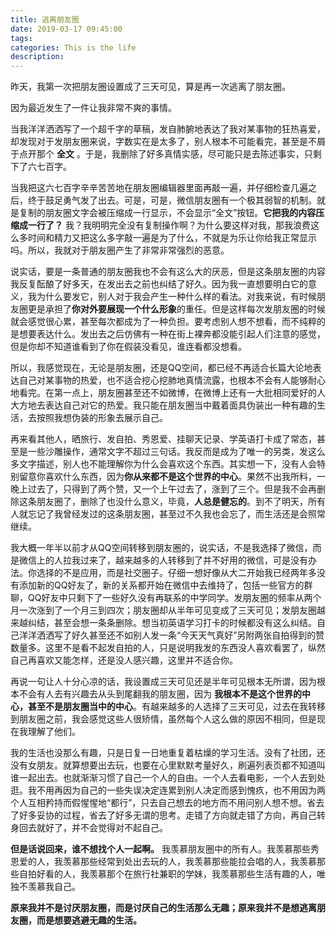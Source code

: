 ```yaml
---
title: 逃离朋友圈
date: 2019-03-17 09:45:00
tags:
categories: This is the life
description:
---
```


昨天，我第一次把朋友圈设置成了三天可见，算是再一次逃离了朋友圈。

<!--more-->

因为最近发生了一件让我非常不爽的事情。

当我洋洋洒洒写了一个超千字的草稿，发自肺腑地表达了我对某事物的狂热喜爱，却发现对于发朋友圈来说，字数实在是太多了，别人根本不可能看完，甚至是不屑于点开那个 **全文** 。于是，我删除了好多真情实感，尽可能只是去陈述事实，只剩下了六七百字。

当我把这六七百字辛辛苦苦地在朋友圈编辑器里面再敲一遍，并仔细检查几遍之后，终于鼓足勇气发了出去。可是，可是，微信朋友圈有一个极其弱智的机制。就是复制的朋友圈文字会被压缩成一行显示，不会显示“全文”按钮。**它把我的内容压缩成一行了？** 我？我明明完全没有复制操作啊？为什么要这样对我，那我浪费这么多时间和精力又把这么多字敲一遍是为了什么，不就是为乐让你给我正常显示吗。所以，我就对于朋友圈产生了非常非常强烈的恶意。

说实话，要是一条普通的朋友圈我也不会有这么大的厌恶，但是这条朋友圈的内容我反复酝酿了好多天，在发出去之前也纠结了好久。因为我一直想要明白它的意义，我为什么要发它，别人对于我会产生一种什么样的看法。对我来说，有时候朋友圈更是承担了**你对外要展现一个什么形象**的重任。但是这样每次发朋友圈的时候就会感觉很心累，甚至每次都成为了一种负担。要考虑别人想不想看，而不纯粹的是想要表达什么。发出去之后仿佛有一种在街上裸奔都没能引起人们注意的感觉，但是你却不知道谁看到了你在假装没看见，谁连看都没想看。

所以，我感觉现在，无论是朋友圈，还是QQ空间，都已经不再适合长篇大论地表达自己对某事物的热爱，也不适合挖心挖肺地真情流露，也根本不会有人能够耐心地看完。在第一点上，朋友圈甚至还不如微博，在微博上还有一大批相同爱好的人大方地去表达自己对它的热爱。我只能在朋友圈当中戴着面具伪装出一种有趣的生活，去按照我想伪装的形象去展示自己。

再来看其他人，晒旅行、发自拍、秀恩爱、挂聊天记录、学英语打卡成了常态，甚至是一些沙雕操作，通常文字不超过三句话。我反而是成为了唯一的另类，发这么多文字描述，别人也不能理解你为什么会喜欢这个东西。其实想一下，没有人会特别留意你喜欢什么东西，因为**你从来都不是这个世界的中心**。果然不出我所料，一晚上过去了，只得到了两个赞，又一个上午过去了，涨到了三个。但是我不会再删除这条朋友圈了，删除了也没什么意义，毕竟，**人总是健忘的**。到不了明天，所有人就忘记了我曾经发过的这条朋友圈，甚至过不久我也会忘了，而生活还是会照常继续。

我大概一年半以前才从QQ空间转移到朋友圈的，说实话，不是我选择了微信，而是微信上的人拉我过来了，越来越多的人转移到了并不好用的微信，可是没有办法。你选择的不是应用，而是社交圈子。仔细一想好像从大二开始我已经两年多没有添加新的QQ好友了，新的关系都开始在微信中去维持了，包括一些官方的群聊，QQ好友中只剩下了一些好久没有再联系的中学同学。发朋友圈的频率从两个月一次涨到了一个月三到四次；朋友圈却从半年可见变成了三天可见；发朋友圈越来越纠结，甚至会想一条条删除。想当初英语学习打卡的时候都没有这么纠结。自己洋洋洒洒写了好久甚至还不如别人发一条“今天天气真好”另附两张自拍得到的赞数量多。这里不是看不起发自拍的人，只是说明我发的东西没人喜欢看罢了，纵然自己再喜欢又能怎样，还是没人感兴趣，这里并不适合你。

再说一句让人十分心凉的话，我设置成三天可见还是半年可见根本无所谓，因为根本不会有人去有兴趣去从头到尾翻我的朋友圈，因为 **我根本不是这个世界的中心，甚至不是朋友圈当中的中心**。有越来越多的人选择了三天可见，过去在我转移到朋友圈之前，我会感觉这些人很矫情，虽然每个人这么做的原因不相同，但是现在我理解了他们。

我的生活也没那么有趣，只是日复一日地重复着枯燥的学习生活。没有了社团，还没有女朋友。就算想要出去玩，也要在心里默默考量好久，刷遍列表页都不知道叫谁一起出去。也就渐渐习惯了自己一个人的自由。一个人去看电影，一个人去到处逛。我不用再因为自己的一些失误决定连累到别人决定而感到愧疚，也不用因为两个人互相矜持而假惺惺地“都行”，只去自己想去的地方而不用问别人想不想。省去了好多妥协的过程，省去了好多无谓的思考。走错了方向就走错了方向，再自己转身回去就好了，并不会觉得对不起自己。

**但是话说回来，谁不想找个人一起啊。** 我羡慕朋友圈中的所有人。我羡慕那些秀恩爱的人，我羡慕那些经常到处出去玩的人，我羡慕那些能拉会唱的人，我羡慕那些自拍好看的人，我羡慕那个在旅行社兼职的学妹，我羡慕那些生活有趣的人，唯独不羡慕我自己。

**原来我并不是讨厌朋友圈，而是讨厌自己的生活那么无趣；原来我并不是想逃离朋友圈，而是想要逃避无趣的生活。**